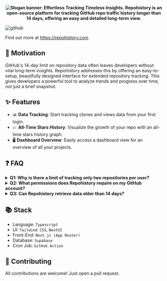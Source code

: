 <p align="center">
  <b>
    <picture>
      <source media="(prefers-color-scheme: dark)" srcset="https://github.com/repohistory/repohistory/assets/74842863/f6e17fa3-3b2a-4032-a869-d3ca560ff522">
      <img alt="Slogan banner: Effortless Tracking Timeless Insights." src="https://github.com/repohistory/repohistory/assets/74842863/3b321e1e-c8de-4aa8-928e-a73d382e197d">
    </picture>
    Repohistory is an open-source platform for tracking GitHub repo traffic history longer than 14 days, offering an easy and detailed long-term view.
  </b>
</p>

![github](https://github.com/repohistory/repohistory/assets/74842863/a0538888-99d9-40ab-8c7e-17f4e8cf0134)

Find out more at https://repohistory.com

## 🎯 Motivation

GitHub's 14-day limit on repository data often leaves developers without vital long-term insights. Repohistory addresses this by offering an easy-to-setup, beautifully designed interface for extended repository tracking. This gives developers a powerful tool to analyze trends and progress over time, not just a brief snapshot.

## ✨ Features

- 📊 **Data Tracking**: Start tracking clones and views data from your first login.
- 📈 **All-Time Stars History**: Visualize the growth of your repo with an all-time stars history graph.
- 🖥️ **Dashboard Overview**: Easily access a dashboard view for an overview of all your projects.

## ❓ FAQ

<details>
<summary><b>Q1: Why is there a limit of tracking only two repositories per user?</b></summary>
We're using Supabase's free plan, which has certain usage limits. The two-repo limit helps us stay within these quotas. As Repohistory grows, we plan to revisit and potentially increase this limit based on our capacity and project's expansion.
</details>

<details>
<summary><b>Q2: What permissions does Repohistory require on my GitHub account?</b></summary>
Repohistory uses GitHub Apps to request specific permissions from users. We require read access to <a href="https://docs.github.com/en/rest/overview/permissions-required-for-github-apps?apiVersion=2022-11-28#repository-permissions-for-metadata">Metadata</a> for basic information, and read access to <a href="https://docs.github.com/en/rest/overview/permissions-required-for-github-apps?apiVersion=2022-11-28#repository-permissions-for-administration">Administration</a> for traffic data.
</details>

<details>
<summary><b>Q3: Can Repohistory retrieve data older than 14 days?</b></summary>
No, GitHub provides access to data only for the past 14 days. However, Repohistory will accumulate and make available data extending beyond the 14-day limit from your first login.
</details>

## 📚 Stack

- Language: `Typescript`
- UI: `Tailwind CSS`, `NextUI`
- Front-End: `Next.js (App Router)`
- Database: `Supabase`
- Cron Job: `GitHub Action`

## 🦾 Contributing

All contributions are welcome! Just open a pull request.
